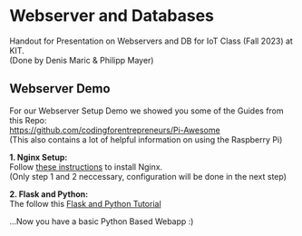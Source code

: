 # Webserver and Databases
Handout for Presentation on Webservers and DB for IoT Class (Fall 2023) at KIT.  
(Done by Denis Maric & Philipp Mayer)

## Webserver Demo
For our Webserver Setup Demo we showed you some of the Guides from this Repo:   
https://github.com/codingforentrepreneurs/Pi-Awesome  
(This also contains a lot of helpful information on using the Raspberry Pi)

**1. Nginx Setup:**  
Follow [these instructions](https://github.com/codingforentrepreneurs/Pi-Awesome/blob/main/how-tos/Activate%20an%20Nginx%20%20Web%20Server%20on%20a%20Raspberry%20Pi%20or%20any%20Linux.md) to install Nginx.  
(Only step 1 and 2 neccessary, configuration will be done in the next step)  

  
**2. Flask and Python:**  
The follow this [Flask and Python Tutorial](https://github.com/codingforentrepreneurs/Pi-Awesome/blob/main/how-tos/Create%20a%20Minimal%20Web%20Application%20with%20Nginx%2C%20Python%2C%20Flask%20%26%20Raspberry%20Pi.md)  

...Now you have a basic Python Based Webapp :)  
